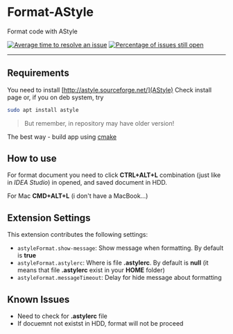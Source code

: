 # Format-AStyle

Format code with AStyle

[![Average time to resolve an issue](https://isitmaintained.com/badge/resolution/astyle-format/vscode-format.svg)](http://isitmaintained.com/project/astyle-format/vscode-format "Average time to resolve an issue")
[![Percentage of issues still open](https://isitmaintained.com/badge/open/astyle-format/vscode-format.svg)](http://isitmaintained.com/project/astyle-format/vscode-format "Percentage of issues still open")

***

## Requirements

You need to install [http://astyle.sourceforge.net/](AStyle)
Check install page or, if you on deb system, try

```bash
sudo apt install astyle
```

> But remember, in repository may have older version!

The best way - build app using [cmake](https://cmake.org)

## How to use

For format document you need to click __CTRL+ALT+L__ combination (just like in *IDEA Studio*) in opened, and saved document in HDD.

For Mac __CMD+ALT+L__ (i don't have a MacBook...)

## Extension Settings

This extension contributes the following settings:

* `astyleFormat.show-message`: Show message when formatting. By default is __true__
* `astyleFormat.astylerc`: Where is file __.astylerc__. By default is __null__ (it means that file __.astylerc__ exist in your __HOME__ folder)
* `astyleFormat.messageTimeout`: Delay for hide message about formatting

## Known Issues

* Need to check for __.astylerc__ file
* If docuemnt not existst in HDD, format will not be proceed
